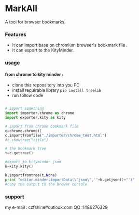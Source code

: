 # MarkAll
A tool for browser bookmarks.

### Features
* It can import base on chromium browser's bookmark file .
* It can export to the KityMinder.

### usage

#### from chrome to kity minder :
* clone this repoository into you PC
* install requirable library `pip install treelib `
* run follow code
```python 

# import something
import importer.chrome as chrome 
import exporter.kity as kity

# import from chrome bookmark file 
c=chrome.chrome()
c.importfromfile("./importer/chrome_test.html")
#c.showtree("title")

# the bookmark tree
t=c.gettree()

#export to kityminder json
k=kity.kity()

k.importfromtree(t,None)
print "editor.minder.importData(\"json\",'"+k.getjson()+"')"
#copy the output to the brower console
```


### support

my e-mail : czfshine#outlook.com
QQ :1486276329
